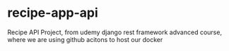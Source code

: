 # recipe-app-api
Recipe API Project, from udemy django rest framework advanced course, where we are using github acitons to host our docker
